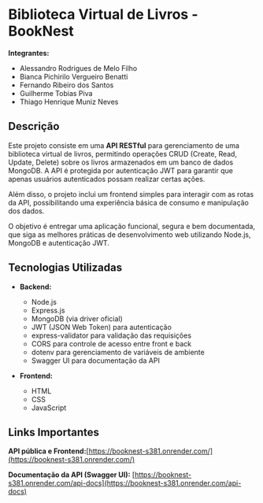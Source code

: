 # Biblioteca Virtual de Livros - BookNest

**Integrantes:**  
- Alessandro Rodrigues de Melo Filho  
- Bianca Pichirilo Vergueiro Benatti  
- Fernando Ribeiro dos Santos  
- Guilherme Tobias Piva  
- Thiago Henrique Muniz Neves  

## Descrição

Este projeto consiste em uma **API RESTful** para gerenciamento de uma biblioteca virtual de livros, permitindo operações CRUD (Create, Read, Update, Delete) sobre os livros armazenados em um banco de dados MongoDB. A API é protegida por autenticação JWT para garantir que apenas usuários autenticados possam realizar certas ações.

Além disso, o projeto inclui um frontend simples para interagir com as rotas da API, possibilitando uma experiência básica de consumo e manipulação dos dados.

O objetivo é entregar uma aplicação funcional, segura e bem documentada, que siga as melhores práticas de desenvolvimento web utilizando Node.js, MongoDB e autenticação JWT.

## Tecnologias Utilizadas

- **Backend:**  
  - Node.js  
  - Express.js  
  - MongoDB (via driver oficial)  
  - JWT (JSON Web Token) para autenticação  
  - express-validator para validação das requisições  
  - CORS para controle de acesso entre front e back  
  - dotenv para gerenciamento de variáveis de ambiente  
  - Swagger UI para documentação da API  

- **Frontend:**  
  - HTML  
  - CSS  
  - JavaScript  


## Links Importantes
**API pública e Frontend:**[https://booknest-s381.onrender.com/](https://booknest-s381.onrender.com/)

**Documentação da API (Swagger UI):** [https://booknest-s381.onrender.com/api-docs](https://booknest-s381.onrender.com/api-docs)

